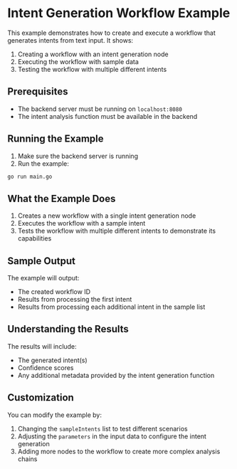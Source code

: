 # Intent Generation Workflow Example

This example demonstrates how to create and execute a workflow that generates intents from text input. It shows:

1. Creating a workflow with an intent generation node
2. Executing the workflow with sample data
3. Testing the workflow with multiple different intents

## Prerequisites

- The backend server must be running on `localhost:8080`
- The intent analysis function must be available in the backend

## Running the Example

1. Make sure the backend server is running
2. Run the example:

```bash
go run main.go
```

## What the Example Does

1. Creates a new workflow with a single intent generation node
2. Executes the workflow with a sample intent
3. Tests the workflow with multiple different intents to demonstrate its capabilities

## Sample Output

The example will output:
- The created workflow ID
- Results from processing the first intent
- Results from processing each additional intent in the sample list

## Understanding the Results

The results will include:
- The generated intent(s)
- Confidence scores
- Any additional metadata provided by the intent generation function

## Customization

You can modify the example by:
1. Changing the `sampleIntents` list to test different scenarios
2. Adjusting the `parameters` in the input data to configure the intent generation
3. Adding more nodes to the workflow to create more complex analysis chains 